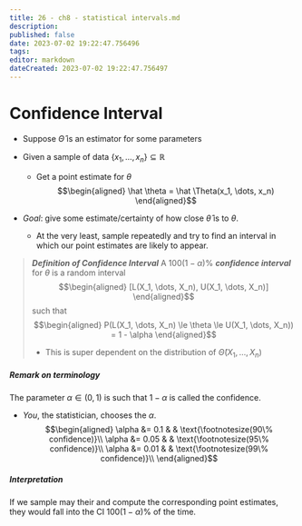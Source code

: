 ```yaml
---
title: 26 - ch8 - statistical intervals.md
description:
published: false
date: 2023-07-02 19:22:47.756496
tags:
editor: markdown
dateCreated: 2023-07-02 19:22:47.756497
---
```


# Confidence Interval
- Suppose $\hat \Theta$ is an estimator for some parameters
- Given a sample of data $\{x_1, \dots, x_n\} \subseteq \mathbb{R}$
    - Get a point estimate for $\theta$
$$\begin{aligned}
    \hat \theta = \hat \Theta(x_1, \dots, x_n)
\end{aligned}$$

- *Goal*: give some estimate/certainty of how close $\hat \theta$ is to $\theta$.
    - At the very least, sample repeatedly and try to find an interval in which our point estimates are likely to appear.

> ***Definition of Confidence Interval***
> A $100(1- \alpha) \%$ ***confidence interval*** for $\theta$ is a random interval
> $$\begin{aligned}
>     [L(X_1, \dots, X_n), U(X_1, \dots, X_n)]
> \end{aligned}$$
> such that
> $$\begin{aligned}
>     P(L(X_1, \dots, X_n) \le \theta \le U(X_1, \dots, X_n)) = 1 - \alpha
> \end{aligned}$$
> - This is super dependent on the distribution of $\hat \Theta(X_1, \dots, X_n)$

##### Remark on terminology
The parameter $\alpha \in (0, 1)$ is such that $1 - \alpha$ is called the confidence.
- *You*, the statistician, chooses the $\alpha$.
$$\begin{aligned}
    \alpha &= 0.1  & & \text{\footnotesize(90\% confidence)}\\
    \alpha &= 0.05  & & \text{\footnotesize(95\% confidence)}\\
    \alpha &= 0.01  & & \text{\footnotesize(99\% confidence)}\\
\end{aligned}$$

##### Interpretation
If we sample may their and compute the corresponding point estimates, they would fall into the CI $100(1- \alpha) \%$ of the time.




